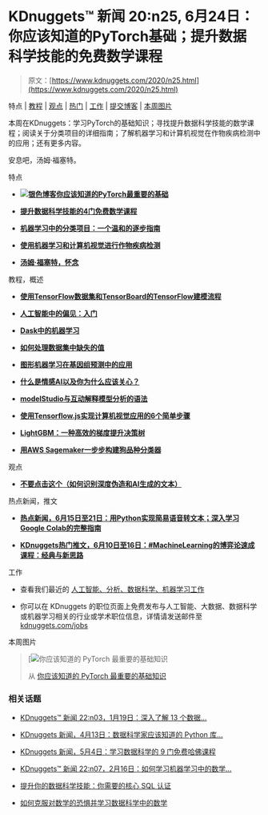 # KDnuggets™ 新闻 20:n25, 6月24日：你应该知道的PyTorch基础；提升数据科学技能的免费数学课程

> 原文：[https://www.kdnuggets.com/2020/n25.html](https://www.kdnuggets.com/2020/n25.html)

特点 | [教程](#Tutorials) | [观点](#Opinions) | [热门](#Tops) | [工作](#Jobs) | [提交博客](/news/submissions.html) | [本周图片](#Image)

本周在KDnuggets：学习PyTorch的基础知识；寻找提升数据科学技能的数学课程；阅读关于分类项目的详细指南；了解机器学习和计算机视觉在作物疾病检测中的应用；还有更多内容。

安息吧，汤姆·福塞特。

特点

+   [**![银色博客](../Images/f62da77a0b5d2ad36f601224cfc1ef50.png)你应该知道的PyTorch最重要的基础**](/2020/06/fundamentals-pytorch.html)

+   [**提升数据科学技能的4门免费数学课程**](/2020/06/4-free-maths-courses.html)

+   [**机器学习中的分类项目：一个温和的逐步指南**](/2020/06/classification-project-machine-learning-guide.html)

+   [**使用机器学习和计算机视觉进行作物疾病检测**](/2020/06/crop-disease-detection-computer-vision.html)

+   [**汤姆·福塞特，怀念**](/2020/06/tom-fawcett-memoriam.html)

教程，概述

+   [**使用TensorFlow数据集和TensorBoard的TensorFlow建模流程**](/2020/06/tensorflow-modeling-pipeline-tensorflow-datasets-tensorboard.html)

+   [**人工智能中的偏见：入门**](/2020/06/bias-ai-primer.html)

+   [**Dask中的机器学习**](/2020/06/machine-learning-dask.html)

+   [**如何处理数据集中缺失的值**](/2020/06/missing-values-dataset.html)

+   [**图形机器学习在基因组预测中的应用**](/2020/06/graph-machine-learning-genomic-prediction.html)

+   [**什么是情感AI以及你为什么应该关心？**](/2020/06/emotion-ai.html)

+   [**modelStudio与互动解释模型分析的语法**](/2020/06/modelstudio-grammar-interactive-explanatory-model-analysis.html)

+   [**使用Tensorflow.js实现计算机视觉应用的6个简单步骤**](/2020/06/6-easy-steps-implement-computer-vision-application-tensorflow-js.html)

+   [**LightGBM：一种高效的梯度提升决策树**](/2020/06/lightgbm-gradient-boosting-decision-tree.html)

+   [**用AWS Sagemaker一步步构建狗品种分类器**](/2020/06/build-dog-breeds-classifier-aws-sagemaker.html)

观点

+   [**不要点击这个（如何识别深度伪造和AI生成的文本）**](/2020/06/dont-click-this-how-spot-deepfakes.html)

热点新闻，推文

+   [**热点新闻，6月15日至21日：用Python实现简易语音转文本；深入学习Google Colab的完整指南**](/2020/06/top-news-week-0615-0621.html)

+   [**KDnuggets热门推文，6月10日至16日：#MachineLearning的博弈论速成课程：经典与新思路**](/2020/06/top-tweets-jun10-16.html)

工作

+   查看我们最近的 [人工智能、分析、数据科学、机器学习工作](/jobs/index.html)

+   你可以在 KDnuggets 的职位页面上免费发布与人工智能、大数据、数据科学或机器学习相关的行业或学术职位信息，详情请发送邮件至 [kdnuggets.com/jobs](/jobs/index.html)

本周图片

> [![你应该知道的 PyTorch 最重要的基础知识](../Images/ddaf1cc441b4dd42f218c0b85151a2f7.png)
> 
> 从 [你应该知道的 PyTorch 最重要的基础知识](/2020/06/fundamentals-pytorch.html)

### 相关话题

+   [KDnuggets™ 新闻 22:n03，1月19日：深入了解 13 个数据…](https://www.kdnuggets.com/2022/n03.html)

+   [KDnuggets 新闻，4月13日：数据科学家应该知道的 Python 库…](https://www.kdnuggets.com/2022/n15.html)

+   [KDnuggets 新闻，5月4日：学习数据科学的 9 门免费哈佛课程](https://www.kdnuggets.com/2022/n18.html)

+   [KDnuggets™ 新闻 22:n07，2月16日：如何学习机器学习中的数学…](https://www.kdnuggets.com/2022/n07.html)

+   [提升你的数据科学技能：你需要的核心 SQL 认证](https://www.kdnuggets.com/boost-your-data-science-skills-the-essential-sql-certifications-you-need)

+   [如何克服对数学的恐惧并学习数据科学中的数学](https://www.kdnuggets.com/2021/03/overcome-fear-learn-math-data-science.html)
